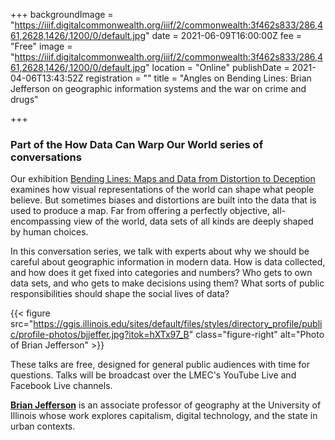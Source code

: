 +++
backgroundImage = "https://iiif.digitalcommonwealth.org/iiif/2/commonwealth:3f462s833/286,461,2628,1426/,1200/0/default.jpg"
date = 2021-06-09T16:00:00Z
fee = "Free"
image = "https://iiif.digitalcommonwealth.org/iiif/2/commonwealth:3f462s833/286,461,2628,1426/,1200/0/default.jpg"
location = "Online"
publishDate = 2021-04-06T13:43:52Z
registration = ""
title = "Angles on Bending Lines: Brian Jefferson on geographic information systems and the war on crime and drugs"

+++
### Part of the How Data Can Warp Our World series of conversations

Our exhibition [Bending Lines: Maps and Data from Distortion to Deception](https://www.leventhalmap.org/digital-exhibitions/bending-lines/) examines how visual representations of the world can shape what people believe. But sometimes biases and distortions are built into the data that is used to produce a map. Far from offering a perfectly objective, all-encompassing view of the world, data sets of all kinds are deeply shaped by human choices.

In this conversation series, we talk with experts about why we should be careful about geographic information in modern data. How is data collected, and how does it get fixed into categories and numbers? Who gets to own data sets, and who gets to make decisions using them? What sorts of public responsibilities should shape the social lives of data?

{{< figure src="https://ggis.illinois.edu/sites/default/files/styles/directory_profile/public/profile-photos/bjjeffer.jpg?itok=hXTx97_B" class="figure-right" alt="Photo of Brian Jefferson" >}}

These talks are free, designed for general public audiences with time for questions. Talks will be broadcast over the LMEC's YouTube Live and Facebook Live channels.

**[Brian Jefferson](https://ggis.illinois.edu/directory/profile/bjjeffer)** is an associate professor of geography at the University of Illinois whose work explores capitalism, digital technology, and the state in urban contexts.
